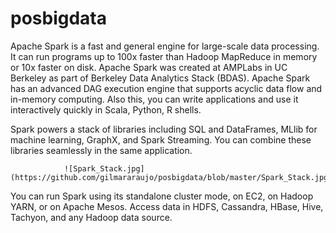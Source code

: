 # posbigdata
   Apache Spark is a fast and general engine for large-scale data processing. It can run programs up to 100x faster than  Hadoop MapReduce in memory or 10x faster on disk. Apache Spark was created at AMPLabs in UC Berkeley as part of Berkeley Data Analytics Stack (BDAS). Apache Spark has an advanced DAG execution engine that supports acyclic data flow and in-memory computing. Also this, you can write applications and use it interactively quickly in Scala, Python, R shells.
   
   Spark powers a stack of libraries including SQL and DataFrames, MLlib for machine learning, GraphX, and Spark Streaming. You can combine these libraries seamlessly in the same application.
   
                ![Spark_Stack.jpg](https://github.com/gilmararaujo/posbigdata/blob/master/Spark_Stack.jpg)

You can run Spark using its standalone cluster mode, on EC2, on Hadoop YARN, or on Apache Mesos. Access data in HDFS, Cassandra, HBase, Hive, Tachyon, and any Hadoop data source.

